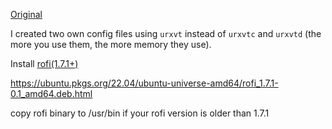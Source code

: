 [Original](https://github.com/owl4ce/dotfiles)

I created two own config files using `urxvt` instead of `urxvtc` and `urxvtd` (the more you use them, the more memory they use).

Install [rofi(1.7.1+)](https://packages.debian.org/search?keywords=rofi)

https://ubuntu.pkgs.org/22.04/ubuntu-universe-amd64/rofi_1.7.1-0.1_amd64.deb.html

copy rofi binary to /usr/bin if your rofi version is older than 1.7.1
